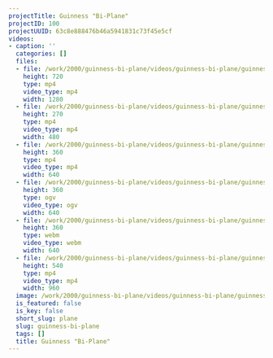 ```yaml
---
projectTitle: Guinness "Bi-Plane"
projectID: 100
projectUUID: 63c8e888476b46a5941831c73f45e5cf
videos:
- caption: ''
  categories: []
  files:
  - file: /work/2000/guinness-bi-plane/videos/guinness-bi-plane/guinness-biplane-1280x720.mp4
    height: 720
    type: mp4
    video_type: mp4
    width: 1280
  - file: /work/2000/guinness-bi-plane/videos/guinness-bi-plane/guinness-biplane-480x270.mp4
    height: 270
    type: mp4
    video_type: mp4
    width: 480
  - file: /work/2000/guinness-bi-plane/videos/guinness-bi-plane/guinness-biplane-640x360.mp4
    height: 360
    type: mp4
    video_type: mp4
    width: 640
  - file: /work/2000/guinness-bi-plane/videos/guinness-bi-plane/guinness-biplane-640x360.ogv
    height: 360
    type: ogv
    video_type: ogv
    width: 640
  - file: /work/2000/guinness-bi-plane/videos/guinness-bi-plane/guinness-biplane-640x360.webm
    height: 360
    type: webm
    video_type: webm
    width: 640
  - file: /work/2000/guinness-bi-plane/videos/guinness-bi-plane/guinness-biplane-960x540.mp4
    height: 540
    type: mp4
    video_type: mp4
    width: 960
  image: /work/2000/guinness-bi-plane/videos/guinness-bi-plane/guinness-biplane.01.jpg
  is_featured: false
  is_key: false
  short_slug: plane
  slug: guinness-bi-plane
  tags: []
  title: Guinness "Bi-Plane"
---
```

